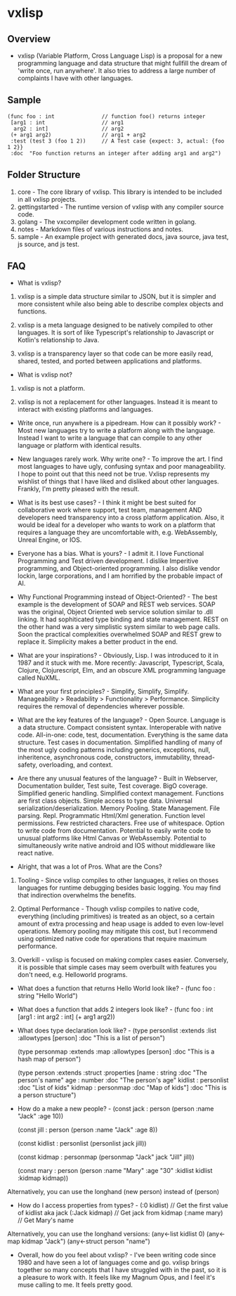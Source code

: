 # vxlisp

## Overview

* vxlisp (Variable Platform, Cross Language Lisp) is a proposal for a new programming language and data structure that might fullfill the dream of 'write once, run anywhere'. It also tries to address a large number of complaints I have with other languages.

## Sample

    (func foo : int               // function foo() returns integer
     [arg1 : int                  // arg1
      arg2 : int]                 // arg2
     (+ arg1 arg2)                // arg1 + arg2
     :test (test 3 (foo 1 2))     // A Test case {expect: 3, actual: {foo 1 2}}
     :doc  "Foo function returns an integer after adding arg1 and arg2")

## Folder Structure

1. core - The core library of vxlisp. This library is intended to be included in all vxlisp projects.
2. gettingstarted - The runtime version of vxlisp with any compiler source code.
3. golang - The vxcompiler development code written in golang.
4. notes - Markdown files of various instructions and notes.
5. sample - An example project with generated docs, java source, java test, js source, and js test.

## FAQ

* What is vxlisp?

1. vxlisp is a simple data structure similar to JSON, but it is simpler and more consistent while also being able to describe complex objects and functions.

2. vxlisp is a meta language designed to be natively compiled to other languages. It is sort of like Typescript's relationship to Javascript or Kotlin's relationship to Java.

3. vxlisp is a transparency layer so that code can be more easily read, shared, tested, and ported between applications and platforms.

* What is vxlisp not?

1. vxlisp is not a platform.

2. vxlisp is not a replacement for other languages. Instead it is meant to interact with existing platforms and languages.

* Write once, run anywhere is a pipedream. How can it possibly work? - Most new languages try to write a platform along with the language. Instead I want to write a language that can compile to any other language or platform with identical results.

* New languages rarely work. Why write one? - To improve the art. I find most languages to have ugly, confusing syntax and poor manageability. I hope to point out that this need not be true. Vxlisp represents my wishlist of things that I have liked and disliked about other languages. Frankly, I'm pretty pleased with the result.

* What is its best use cases? - I think it might be best suited for collaborative work where support, test team, management AND developers need transparency into a cross platform application. Also, it would be ideal for a developer who wants to work on a platform that requires a language they are uncomfortable with, e.g. WebAssembly, Unreal Engine, or IOS.

* Everyone has a bias. What is yours? - I admit it. I love Functional Programming and Test driven development. I dislike Imperitive programming, and Object-oriented programming. I also dislike vendor lockin, large corporations, and I am horrified by the probable impact of AI.

* Why Functional Programming instead of Object-Oriented? - The best example is the development of SOAP and REST web services. SOAP was the original, Object Oriented web service solution similar to .dll linking. It had sophiticated type binding and state management. REST on the other hand was a very simplistic system similar to web page calls. Soon the practical complexities overwhelmed SOAP and REST grew to replace it. Simplicity makes a better product in the end.

* What are your inspirations? - Obviously, Lisp. I was introduced to it in 1987 and it stuck with me. More recently: Javascript, Typescript, Scala, Clojure, Clojurescript, Elm, and an obscure XML programming language called NuXML.

* What are your first principles? - Simplify, Simplify, Simplify. Manageability > Readability > Functionality > Performance. Simplicity requires the removal of dependencies wherever possible.

* What are the key features of the language? - Open Source. Language is a data structure. Compact consistent syntax. Interoperable with native code. All-in-one: code, test, documentation. Everything is the same data structure. Test cases in documentation. Simplified handling of many of the most ugly coding patterns including generics, exceptions, null, inheritence, asynchronous code, constructors, immutability, thread-safety, overloading, and context.

* Are there any unusual features of the language? - Built in Webserver, Documentation builder, Test suite, Test coverage. BigO coverage. Simplified generic handling. Simplified context management. Functions are first class objects. Simple access to type data. Universal serialization/deserialization. Memory Pooling. State Management. File parsing. Repl. Programmatic Html/Xml generation. Function level permissions. Few restricted characters. Free use of whitespace. Option to write code from documentation. Potential to easily write code to unusual platforms like Html Canvas or WebAssembly. Potential to simultaneously write native android and IOS without middleware like react native.

* Alright, that was a lot of Pros. What are the Cons?

1. Tooling - Since vxlisp compiles to other languages, it relies on thoses languages for runtime debugging besides basic logging. You may find that indirection overwhelms the benefits.

2. Optimal Performance - Though vxlisp compiles to native code, everything (including primitives) is treated as an object, so a certain amount of extra processing and heap usage is added to even low-level operations. Memory pooling may mitigate this cost, but I recommend using optimized native code for operations that require maximum performance.

3. Overkill - vxlisp is focused on making complex cases easier. Conversely, it is possible that simple cases may seem overbuilt with features you don't need, e.g. Helloworld programs.

* What does a function that returns Hello World look like? -
     (func foo : string
      "Hello World")

* What does a function that adds 2 integers look like? -
     (func foo : int
      [arg1 : int
       arg2 : int]
      (+ arg1 arg2))

* What does type declaration look like? -
    (type personlist
     :extends    :list
     :allowtypes [person]
     :doc "This is a list of person")

    (type personmap
     :extends    :map
     :allowtypes [person]
     :doc "This is a hash map of person")

    (type person
     :extends    :struct
     :properties [name    : string     :doc "The person's name"
                  age     : number     :doc "The person's age"
                  kidlist : personlist :doc "List of kids"
                  kidmap  : personmap  :doc "Map of kids"]
     :doc "This is a person structure")

* How do a make a new people? -
    (const jack : person
     (person :name "Jack" :age 10))

    (const jill : person
     (person :name "Jack" :age 8))

    (const kidlist : personlist
     (personlist jack jill))

    (const kidmap : personmap
     (personmap
      "Jack" jack
      "Jill" jill))

    (const mary : person
     (person
      :name "Mary"
      :age  "30"
      :kidlist kidlist
      :kidmap  kidmap))

 Alternatively, you can use the longhand (new person) instead of (person)

* How do I access properties from types? -
    (:0 kidlist)   // Get the first value of kidlist aka jack
    (:Jack kidmap) // Get jack from kidmap
    (:name mary)   // Get Mary's name

 Alternatively, you can use the longhand versions:
    (any<-list   kidlist 0)
    (any<-map    kidmap "Jack")
    (any<-struct person "name")

* Overall, how do you feel about vxlisp? - I've been writing code since 1980 and have seen a lot of languages come and go. vxlisp brings together so many concepts that I have struggled with in the past, so it is a pleasure to work with. It feels like my Magnum Opus, and I feel it's muse calling to me. It feels pretty good.
